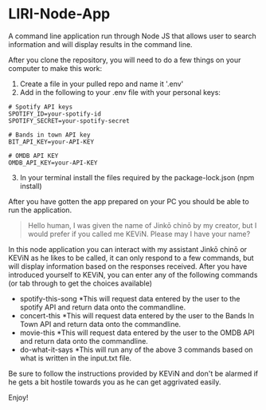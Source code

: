 # LIRI-Node-App
A command line application run through Node JS that allows user to search information and will display results in the command line.

After you clone the repository, you will need to do a few things on your computer to make this work:

  1. Create a file in your pulled repo and name it '.env'
  2. Add in the following to your .env file with your personal keys:
  ```
  # Spotify API keys
  SPOTIFY_ID=your-spotify-id
  SPOTIFY_SECRET=your-spotify-secret
  
  # Bands in town API key
  BIT_API_KEY=your-API-KEY
  
  # OMDB API KEY
  OMDB_API_KEY=your-API-KEY

  ```
  3. In your terminal install the files required by the package-lock.json (npm install)

After you have gotten the app prepared on your PC you should be able to run the application.

> Hello human, I was given the name of Jinkō chinō by my creator, but I would prefer if you called me KEViN. Please may I have your name?

In this node application you can interact with my assistant Jinkō chinō or KEViN as he likes to be called, it can only respond to a few commands, but will display information based on the responses received. After you have introduced yourself to KEViN, you can enter any of the following commands (or tab through to get the choices available)

* spotify-this-song 
  *This will request data entered by the user to the spotify API and return data onto the commandline.
* concert-this
  *This will request data entered by the user to the Bands In Town API and return data onto the commandline.
* movie-this
  *This will request data entered by the user to the OMDB API and return data onto the commandline.
* do-what-it-says
  *This will run any of the above 3 commands based on what is written in the input.txt file.
  
Be sure to follow the instructions provided by KEViN and don't be alarmed if he gets a bit hostile towards you as he can get aggrivated easily.

Enjoy!
